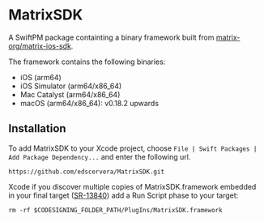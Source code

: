 # MatrixSDK

A SwiftPM package containting a binary framework built from [matrix-org/matrix-ios-sdk](https://github.com/matrix-org/matrix-ios-sdk).

The framework contains the following binaries:
- iOS (arm64)
- iOS Simulator (arm64/x86_64)
- Mac Catalyst (arm64/x86_64)
- macOS (arm64/x86_64): v0.18.2 upwards

## Installation

To add MatrixSDK to your Xcode project, choose `File | Swift Packages | Add Package Dependency...` and enter the following url.
```
https://github.com/edscervera/MatrixSDK.git
```

Xcode if you discover multiple copies of MatrixSDK.framework embedded in your final target ([SR-13840](https://bugs.swift.org/browse/SR-13840)) add a Run Script phase to your target:
```
rm -rf $CODESIGNING_FOLDER_PATH/PlugIns/MatrixSDK.framework
```
